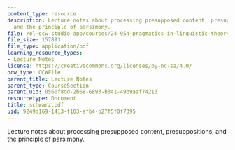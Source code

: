 ```yaml
---
content_type: resource
description: Lecture notes about processing presupposed content, presuppositions,
  and the principle of parsimony.
file: /ol-ocw-studio-app/courses/24-954-pragmatics-in-linguistic-theory-fall-2006/9249d1691413f103afb4b27f5f0f7395_schwarz.pdf
file_size: 157893
file_type: application/pdf
learning_resource_types:
- Lecture Notes
license: https://creativecommons.org/licenses/by-nc-sa/4.0/
ocw_type: OCWFile
parent_title: Lecture Notes
parent_type: CourseSection
parent_uid: 0560f8dd-2b68-6893-b341-49b9aaf74213
resourcetype: Document
title: schwarz.pdf
uid: 9249d169-1413-f103-afb4-b27f5f0f7395
---
```

Lecture notes about processing presupposed content, presuppositions, and the principle of parsimony.